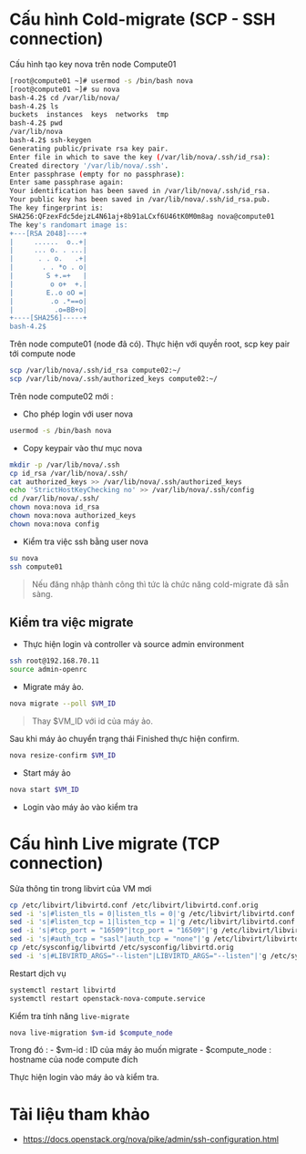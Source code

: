 # Cấu hình Cold-migrate (SCP - SSH connection)

Cấu hình tạo key nova trên node Compute01
```sh 
[root@compute01 ~]# usermod -s /bin/bash nova
[root@compute01 ~]# su nova 
bash-4.2$ cd /var/lib/nova/
bash-4.2$ ls
buckets  instances  keys  networks  tmp
bash-4.2$ pwd 
/var/lib/nova
bash-4.2$ ssh-keygen 
Generating public/private rsa key pair.
Enter file in which to save the key (/var/lib/nova/.ssh/id_rsa): 
Created directory '/var/lib/nova/.ssh'.
Enter passphrase (empty for no passphrase): 
Enter same passphrase again: 
Your identification has been saved in /var/lib/nova/.ssh/id_rsa.
Your public key has been saved in /var/lib/nova/.ssh/id_rsa.pub.
The key fingerprint is:
SHA256:QFzexFdc5dejzL4N61aj+8b91aLCxf6U46tK0M0m8ag nova@compute01
The key's randomart image is:
+---[RSA 2048]----+
|     ......  o..+|
|     ... o. . ...|
|      . . o.   .+|
|       . . *o . o|
|        S +.=+   |
|         o o+  +.|
|        E..o oO =|
|         .o .*==o|
|          .o=BB+o|
+----[SHA256]-----+
bash-4.2$ 
```


Trên node compute01 (node đã có).
Thực hiện với quyền root, scp key pair tới compute node
```sh 
scp /var/lib/nova/.ssh/id_rsa compute02:~/
scp /var/lib/nova/.ssh/authorized_keys compute02:~/
```


Trên node compute02 mới : 
 - Cho phép login với user nova
```sh 
usermod -s /bin/bash nova
```

- Copy keypair vào thư mục nova 
```sh 
mkdir -p /var/lib/nova/.ssh
cp id_rsa /var/lib/nova/.ssh/
cat authorized_keys >> /var/lib/nova/.ssh/authorized_keys
echo 'StrictHostKeyChecking no' >> /var/lib/nova/.ssh/config
cd /var/lib/nova/.ssh/
chown nova:nova id_rsa
chown nova:nova authorized_keys
chown nova:nova config
```

- Kiểm tra việc ssh bằng user nova
```sh
su nova
ssh compute01
```
> Nếu đăng nhập thành công thì tức là chức năng cold-migrate đã sẵn sàng.  

## Kiểm tra việc migrate

- Thực hiện login và controller và source admin environment
```sh
ssh root@192.168.70.11
source admin-openrc
```

- Migrate máy ảo. 
```sh 
nova migrate --poll $VM_ID
```
> Thay $VM_ID với id của máy ảo. 

Sau khi máy ảo chuyển trạng thái Finished thực hiện confirm.  
```sh
nova resize-confirm $VM_ID
```

- Start máy ảo
```sh 
nova start $VM_ID 
```

- Login vào máy ảo vào kiểm tra

# Cấu hình Live migrate (TCP connection)
Sửa thông tin trong libvirt của VM mơi
```sh 
cp /etc/libvirt/libvirtd.conf /etc/libvirt/libvirtd.conf.orig
sed -i 's|#listen_tls = 0|listen_tls = 0|'g /etc/libvirt/libvirtd.conf
sed -i 's|#listen_tcp = 1|listen_tcp = 1|'g /etc/libvirt/libvirtd.conf
sed -i 's|#tcp_port = "16509"|tcp_port = "16509"|'g /etc/libvirt/libvirtd.conf
sed -i 's|#auth_tcp = "sasl"|auth_tcp = "none"|'g /etc/libvirt/libvirtd.conf
cp /etc/sysconfig/libvirtd /etc/sysconfig/libvirtd.orig 
sed -i 's|#LIBVIRTD_ARGS="--listen"|LIBVIRTD_ARGS="--listen"|'g /etc/sysconfig/libvirtd
```

Restart dịch vụ
```sh 
systemctl restart libvirtd
systemctl restart openstack-nova-compute.service
```

Kiểm tra tính năng `live-migrate `
```sh 
nova live-migration $vm-id $compute_node
```

Trong đó : 
    - $vm-id : ID của máy ảo muốn migrate
    - $compute_node : hostname của node compute đích

Thực hiện login vào máy ảo và kiểm tra.


# Tài liệu tham khảo

- https://docs.openstack.org/nova/pike/admin/ssh-configuration.html